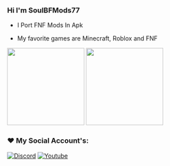 ### Hi I'm SoulBFMods77

- I Port FNF Mods In Apk

- My favorite games are Minecraft, Roblox and FNF

<div>

  <img height="180em" src="https://github-readme-stats.vercel.app/api?username=SoulBFMods77&show_icons=true&theme=tokyonight"/>
  <img height="180em" src="https://github-readme-stats.vercel.app/api/top-langs/?username=SoulBFMods77&layout=compact&theme=tokyonight"/>

</div>

### ❤️ My Social Account's:

[![Discord](https://img.shields.io/badge/Discord-7289DA?style=for-the-badge&logo=discord&logoColor=white)](https://discord.com/invite/jCW3rktJ)
[![Youtube](https://img.shields.io/badge/YouTube-FF0000?style=for-the-badge&logo=youtube&logoColor=white)](https://youtube.com/@SoulBF-Mods?si=7hg39ptXvbIh8F-A)

</div>
